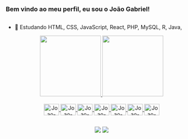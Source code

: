 ### Bem vindo ao meu perfil, eu sou o João Gabriel!
   ##

- 🌱 Estudando HTML, CSS, JavaScript, React, PHP, MySQL, R, Java,

<div align="center">
  <a href="https://github.com/JoaoGabrielsantosFranco">
  <img height="160cm" src="https://github-readme-stats-sigma-five.vercel.app/api?username=JoaoGabrielsantosFranco&show_icons=true&t&include_all_commits=true&count_private=true"/>
     <img height="160cm" src="https://github-readme-stats-sigma-five.vercel.app/api/top-langs/?username=JoaoGabrielsantosFranco&layout=compact&langs_count=7&"/>
  
 

  
  <div style="display: inline_block"><br>
  <img align="center" alt="Joao-html" height="30" width="40" src="https://cdn.jsdelivr.net/gh/devicons/devicon/icons/html5/html5-original.svg" />         
  <img align="center" alt="Joao-css" height="30" width="40" src="https://cdn.jsdelivr.net/gh/devicons/devicon/icons/css3/css3-original.svg" />
  <img align="center" alt="Joao-mysql" height="30" width="40"src="https://cdn.jsdelivr.net/gh/devicons/devicon/icons/javascript/javascript-original.svg" />
  <img align="center" alt="Joao-java" height="30" width="40" src="https://cdn.jsdelivr.net/gh/devicons/devicon/icons/react/react-original.svg" />        
  <img align="center" alt="Joao-php" height="30" width="40" src="https://cdn.jsdelivr.net/gh/devicons/devicon/icons/php/php-original.svg" />  
  <img align="center" alt="Joao-mysql" height="30" width="40"src="https://cdn.jsdelivr.net/gh/devicons/devicon/icons/mysql/mysql-original.svg" />

  <img align="center" alt="Joao-java" height="30" width="40" src="https://cdn.jsdelivr.net/gh/devicons/devicon/icons/java/java-original.svg" />

       
          
</div>
  
  ##
  
  
  <div> 

  <a href="https://www.linkedin.com/in/jo%C3%A3o-gabriel-franco-24910a207" target="_blank"><img src="https://img.shields.io/badge/-LinkedIn-%230077B5?style=for-the-badge&logo=linkedin&logoColor=white" target="_blank"></a>
  <a href="mailto:joaogsantosfranco@gmail.com" target="_blank"><img src="https://img.shields.io/badge/Gmail-D14836?style=for-the-badge&logo=gmail&logoColor=white" target="_blank"></a>
 
    

 
</div>
